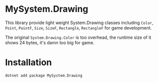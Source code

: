 # MySystem.Drawing

This library provide light weight System.Drawing classes including `Color`, `Point`, `PointF`, `Size`, `SizeF`, `Rectangle`, `RectangleF` for game development.

The original `System.Drawing.Color` is too overhead, the runtime size of it shows 24 bytes, it's damn too big for game.

# Installation

`dotnet add package MySystem.Drawing`
